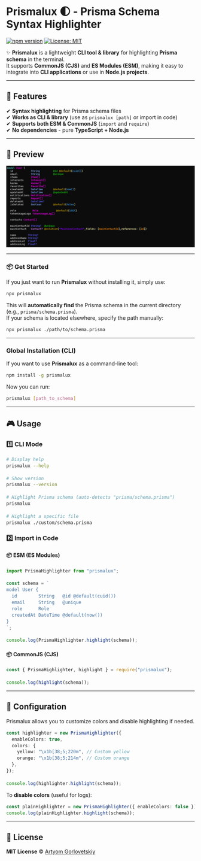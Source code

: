 # Prismalux 🌓 - Prisma Schema Syntax Highlighter

[![npm version](https://img.shields.io/npm/v/prismalux.svg?style=flat-square)](https://www.npmjs.com/package/prismalux)
[![License: MIT](https://img.shields.io/badge/License-MIT-blue.svg)](LICENSE)

✨ **Prismalux** is a lightweight **CLI tool & library** for highlighting **Prisma schema** in the terminal.  
It supports **CommonJS (CJS)** and **ES Modules (ESM)**, making it easy to integrate into **CLI applications** or use in **Node.js projects**.

---

## 🚀 Features

✔ **Syntax highlighting** for Prisma schema files  
✔ **Works as CLI & library** (use as `prismalux [path]` or import in code)  
✔ **Supports both ESM & CommonJS** (`import` and `require`)  
✔ **No dependencies** - pure **TypeScript + Node.js**

---

## 📸 Preview

![Prismalux Syntax Highlighting](https://raw.githubusercontent.com/unbywyd/prismalux/master/assets/preview.png)

---

### **📦 Get Started**

If you just want to run **Prismalux** without installing it, simply use:

```sh
npx prismalux
```

This will **automatically find** the Prisma schema in the current directory (e.g., `prisma/schema.prisma`).  
If your schema is located elsewhere, specify the path manually:

```sh
npx prismalux ./path/to/schema.prisma
```

---

### **Global Installation (CLI)**

If you want to use **Prismalux** as a command-line tool:

```sh
npm install -g prismalux
```

Now you can run:

```sh
prismalux [path_to_schema]
```

---

## 🎮 Usage

### **1️⃣ CLI Mode**

```sh
# Display help
prismalux --help

# Show version
prismalux --version

# Highlight Prisma schema (auto-detects "prisma/schema.prisma")
prismalux

# Highlight a specific file
prismalux ./custom/schema.prisma
```

### **2️⃣ Import in Code**

#### **📦 ESM (ES Modules)**

```typescript
import PrismaHighlighter from "prismalux";

const schema = `
model User {
  id        String   @id @default(cuid())
  email     String   @unique
  role      Role
  createdAt DateTime @default(now())
}
`;

console.log(PrismaHighlighter.highlight(schema));
```

#### **📦 CommonJS (CJS)**

```javascript
const { PrismaHighlighter, highlight } = require("prismalux");

console.log(highlight(schema));
```

---

## 🔧 Configuration

Prismalux allows you to customize colors and disable highlighting if needed.

```typescript
const highlighter = new PrismaHighlighter({
  enableColors: true,
  colors: {
    yellow: "\x1b[38;5;220m", // Custom yellow
    orange: "\x1b[38;5;214m", // Custom orange
  },
});

console.log(highlighter.highlight(schema));
```

To **disable colors** (useful for logs):

```typescript
const plainHighlighter = new PrismaHighlighter({ enableColors: false });
console.log(plainHighlighter.highlight(schema));
```

---

## 📜 License

**MIT License** © [Artyom Gorlovetskiy](https://github.com/unbywyd)
